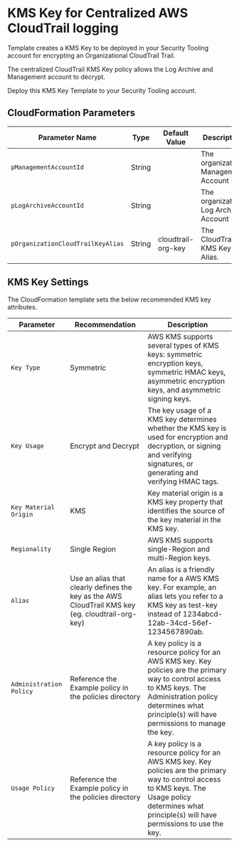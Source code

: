 # KMS Key for Centralized AWS CloudTrail logging

Template creates a KMS Key to be deployed in your Security Tooling account for encrypting an Organizational
 CloudTrail Trail.

The centralized CloudTrail KMS Key policy allows the Log Archive and Management account to decrypt.

Deploy this KMS Key Template to your Security Tooling account.

## CloudFormation Parameters

| Parameter Name | Type | Default Value | Description |
| -------------- | ---- | ------------- | ----------- |
| `pManagementAccountId` | String | | The organization Management Account ID. |
| `pLogArchiveAccountId` | String |  | The organization Log Archive Account ID. |
| `pOrganizationCloudTrailKeyAlias` | String | cloudtrail-org-key | The CloudTrail KMS Key Alias. |

## KMS Key Settings

The CloudFormation template sets the below recommended KMS key attributes.

| Parameter | Recommendation | Description | 
| ----------| -------------- | ----------- |
| `Key Type` | Symmetric | AWS KMS supports several types of KMS keys: symmetric encryption keys, symmetric HMAC keys, asymmetric encryption keys, and asymmetric signing keys.
| `Key Usage` | Encrypt and Decrypt |The key usage of a KMS key determines whether the KMS key is used for encryption and decryption, or signing and verifying signatures, or generating and verifying HMAC tags. |
| `Key Material Origin` | KMS | Key material origin is a KMS key property that identifies the source of the key material in the KMS key. |
| `Regionality` | Single Region | AWS KMS supports single-Region and multi-Region keys. |
| `Alias` | Use an alias that clearly defines the key as the AWS CloudTrail KMS key (eg. cloudtrail-org-key) | An alias is a friendly name for a AWS KMS key. For example, an alias lets you refer to a KMS key as test-key instead of 1234abcd-12ab-34cd-56ef-1234567890ab. |
| `Administration Policy` | Reference the Example policy in the policies directory | A key policy is a resource policy for an AWS KMS key. Key policies are the primary way to control access to KMS keys.  The Administration policy determines what principle(s) will have permissions to manage the key. |
| `Usage Policy` | Reference the Example policy in the policies directory | A key policy is a resource policy for an AWS KMS key. Key policies are the primary way to control access to KMS keys.  The Usage policy determines what principle(s) will have permissions to use the key. |
